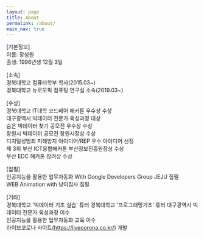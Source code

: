 ```yaml
---
layout: page
title: About
permalink: /about/
main_nav: true
---
```


[기본정보]  
이름: 장성원  
출생: 1996년생 12월 3일  

[소속]  
경북대학교 컴퓨터학부 학사(2015.03~)  
경북대학교 뉴로모픽 컴퓨팅  연구실 소속(2019.03~)  

[수상]  
경북대학교 IT대학 코드페어 해커톤 우수상 수상  
대구광역시 빅데이터 전문가 육성과정 대상  
숨은 빅데이터 찾기 공모전 우수상 수상  
창원시 빅데이터 공모전 창원시장상 수상  
디지털성범죄 피해방지 아이디어/REP 우수 아이디어 선정  
제 3회 부산 ICT융합해카톤 부산정보진흥원장상 수상  
부산 EDC 해커톤 장려상 수상  

[집필]  
인공지능을 활용한 업무자동화 With Google Developers Group JEJU 집필  
WEB Animation with 냥이집사 집필  

[기타]  
경북대학교 '빅데이터 기초 실습' 튜터
경북대학교 '프로그래밍기초' 튜터
대구광역시 빅데이터 전문가 육성과정 이수  
인공지능을 활용한 업무자동화 교육 이수  
라이브코로나 사이트(https://livecorona.co.kr/) 개발

[centrarium]: https://github.com/bencentra/centrarium
[bencentra]: http://bencentra.com
[jekyll]: https://github.com/jekyll/jekyll
